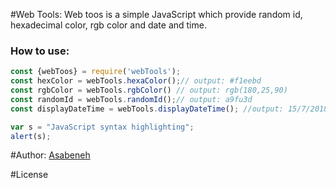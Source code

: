 #Web Tools:
Web toos is a simple JavaScript which provide random id, hexadecimal color, rgb color and date and time.
### How to use:
```javascript
const {webToos} = require('webTools');
const hexColor = webTools.hexaColor();// output: #f1eebd
const rgbColor = webTools.rgbColor() // output: rgb(180,25,90)
const randomId = webTools.randomId();// output: a9fu3d
const displayDateTime = webTools.displayDateTime(); //output: 15/7/2018 06:47

var s = "JavaScript syntax highlighting";
alert(s);
```
#Author:
[Asabeneh](https://github.com/Asabeneh)

#License
